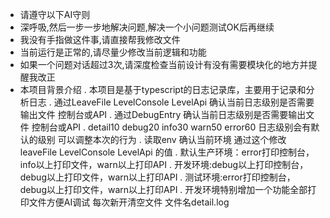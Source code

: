   - 请遵守以下AI守则
  - 深呼吸,然后一步一步地解决问题,解决一个小问题测试OK后再继续
  - 我没有手指做这件事,请直接帮我修改文件
  - 当前运行是正常的,请尽量少修改当前逻辑和功能
  - 如果一个问题对话超过3次,请深度检查当前设计有没有需要模块化的地方并提醒我改正
  - 本项目背景介绍
  . 本项目是基于typescript的日志记录库，主要用于记录和分析日志
  . 通过LeaveFile LevelConsole LevelApi 确认当前日志级别是否需要输出文件 控制台或API
  . 通过DebugEntry 确认当前日志级别是否需要输出文件 控制台或API
  . detail10 debug20 info30 warn50 error60 日志级别会有默认的级别 可以调整本次的行为
  . 读取env 确认当前环境 通过这个修改leaveFile LevelConsole LevelApi 的值
  . 默认生产环境：error打印控制台，info以上打印文件，warn以上打印API 
  . 开发环境:debug以上打印控制台，debug以上打印文件，warn以上打印API
  . 测试环境:error打印控制台，debug以上打印文件，warn以上打印API
  . 开发环境特别增加一个功能全部打印文件方便AI调试 每次新开清空文件 文件名detail.log
